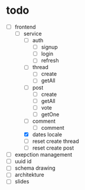 # todo

- [ ] frontend
  - [ ] service
    - [ ] auth
      - [ ] signup
      - [ ] login
      - [ ] refresh
    - [ ] thread
      - [ ] create
      - [ ] getAll
    - [ ] post
      - [ ] create
      - [ ] getAll
      - [ ] vote
      - [ ] getOne
    - [ ] comment
      - [ ] comment
    - [x] dates locale
    - [ ] reset create thread
    - [ ] reset create post
- [ ] exepction management
- [ ] uuid id 
- [ ] schema drawing
- [ ] architekture
- [ ] slides